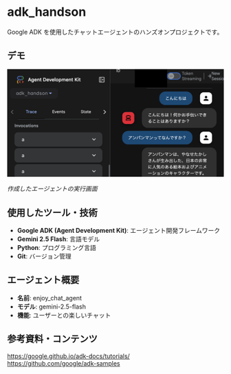 # adk_handson

Google ADK を使用したチャットエージェントのハンズオンプロジェクトです。

## デモ

![エージェント実行画面](adk-img.png)

_作成したエージェントの実行画面_

## 使用したツール・技術

- **Google ADK (Agent Development Kit)**: エージェント開発フレームワーク
- **Gemini 2.5 Flash**: 言語モデル
- **Python**: プログラミング言語
- **Git**: バージョン管理

## エージェント概要

- **名前**: enjoy_chat_agent
- **モデル**: gemini-2.5-flash
- **機能**: ユーザーとの楽しいチャット

## 参考資料・コンテンツ
https://google.github.io/adk-docs/tutorials/  
https://github.com/google/adk-samples 
